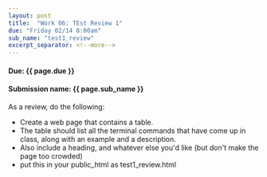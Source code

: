 ```yaml
---
layout: post
title:  "Work 06: TEst Review 1"
due: "Friday 02/14 8:00am"
sub_name: "test1_review"
excerpt_separator: <!--more-->
---
```


#### Due: {{ page.due }}

#### Submission name: {{ page.sub_name }}
<!--more-->

As a review, do the following:
  * Create a web page that contains a table.
  * The table should list all the terminal commands that have come up in class, along with an example and a description.
  * Also include a heading, and whatever else you'd like (but don't make the page too crowded)
  * put this in your public_html as test1_review.html
